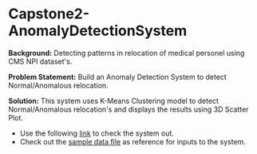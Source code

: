 # Capstone2-AnomalyDetectionSystem

**Background:** Detecting patterns in relocation of medical personel using CMS NPI dataset's.

**Problem Statement:** Build an Anomaly Detection System to detect Normal/Anomalous relocation.

**Solution:** This system uses K-Means Clustering model to detect Normal/Anomalous relocation's and displays the results using 3D Scatter Plot.

- Use the following [link](https://aayushmandhyan.shinyapps.io/AnomalyDetectionSystem/) to check the system out.
- Check out the [sample data file](https://github.com/AayushMandhyan/Capstone2-AnomalyDetectionSystem/blob/master/data.csv) as reference for inputs to the system.
